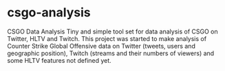# csgo-analysis
CSGO Data Analysis
Tiny and simple tool set for data analysis of CSGO on Twitter, HLTV and Twitch.
This project was started to make analysis of Counter Strike Global Offensive data on Twitter (tweets, users and geographic position), Twitch (streams and their numbers of viewers) and some HLTV features not defined yet.




